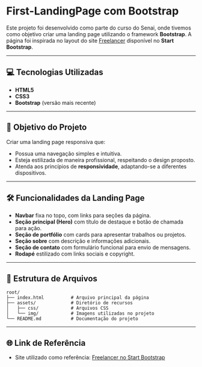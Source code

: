 # First-LandingPage com Bootstrap

Este projeto foi desenvolvido como parte do curso do Senai, onde tivemos como objetivo criar uma landing page utilizando o framework **Bootstrap**. A página foi inspirada no layout do site [Freelancer](https://startbootstrap.com/previews/freelancer) disponível no **Start Bootstrap**.

---

## 💻 Tecnologias Utilizadas

- **HTML5**
- **CSS3**
- **Bootstrap** (versão mais recente)

---

## 📌 Objetivo do Projeto

Criar uma landing page responsiva que:

- Possua uma navegação simples e intuitiva.
- Esteja estilizada de maneira profissional, respeitando o design proposto.
- Atenda aos princípios de **responsividade**, adaptando-se a diferentes dispositivos.

---

## 🛠️ Funcionalidades da Landing Page

- **Navbar** fixa no topo, com links para seções da página.
- **Seção principal (Hero)** com título de destaque e botão de chamada para ação.
- **Seção de portfólio** com cards para apresentar trabalhos ou projetos.
- **Seção sobre** com descrição e informações adicionais.
- **Seção de contato** com formulário funcional para envio de mensagens.
- **Rodapé** estilizado com links sociais e copyright.

---

## 📂 Estrutura de Arquivos

```
root/
├── index.html          # Arquivo principal da página
├── assets/             # Diretório de recursos
│   ├── css/            # Arquivos CSS
│   └── img/            # Imagens utilizadas no projeto
└── README.md           # Documentação do projeto
```

---

## 🌐 Link de Referência

- Site utilizado como referência: [Freelancer no Start Bootstrap](https://startbootstrap.com/previews/freelancer)

